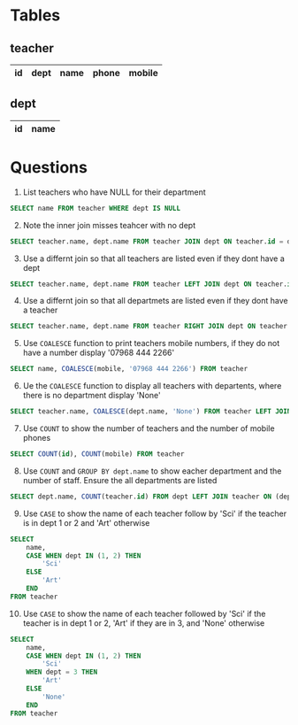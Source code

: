 # Tables
## teacher
|id|dept|name|phone|mobile|
|-|-|-|-|-|

## dept
|id|name|
|-|-|

# Questions
1. List teachers who have NULL for their department
```SQL
SELECT name FROM teacher WHERE dept IS NULL
```

2. Note the inner join misses teahcer with no dept
```SQL
SELECT teacher.name, dept.name FROM teacher JOIN dept ON teacher.id = dept.id
```

3. Use a differnt join so that all teachers are listed even if they dont have a dept
```SQL
SELECT teacher.name, dept.name FROM teacher LEFT JOIN dept ON teacher.id = dept.id
```

4. Use a differnt join so that all departmets are listed even if they dont have a teacher
```SQL
SELECT teacher.name, dept.name FROM teacher RIGHT JOIN dept ON teacher.id = dept.id
```

5. Use `COALESCE` function to print teachers mobile numbers, if they do not have a number display '07968 444 2266'
``` SQL
SELECT name, COALESCE(mobile, '07968 444 2266') FROM teacher
```

6. Ue the `COALESCE` function to display all teachers with departents, where there is no department display 'None'
```SQL
SELECT teacher.name, COALESCE(dept.name, 'None') FROM teacher LEFT JOIN dept ON teacher.id = dept.id 
```

7. Use `COUNT` to show the number of teachers and the number of mobile phones
```SQL
SELECT COUNT(id), COUNT(mobile) FROM teacher
```

8. Use `COUNT` and `GROUP BY dept.name` to show eacher department and the number of staff. Ensure the all departments are listed
```SQL
SELECT dept.name, COUNT(teacher.id) FROM dept LEFT JOIN teacher ON (dept.id = teacher.dept) GROUP BY dept.name
```

9. Use `CASE` to show the name of each teacher follow by 'Sci' if the teacher is in dept 1  or 2 and 'Art' otherwise
```SQL
SELECT
	name,
	CASE WHEN dept IN (1, 2) THEN
		'Sci'
	ELSE
		'Art'
	END
FROM teacher
```

10. Use `CASE` to show the name of each teacher followed by 'Sci' if the teacher is in dept 1 or 2, 'Art' if they are in 3, and 'None' otherwise
```SQL
SELECT
	name,
	CASE WHEN dept IN (1, 2) THEN
		'Sci'
	WHEN dept = 3 THEN
		'Art'
	ELSE
		'None'
	END
FROM teacher
```
